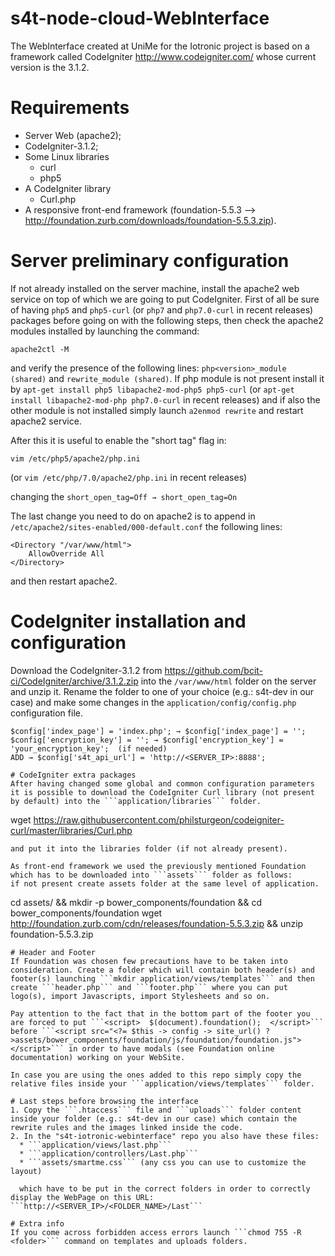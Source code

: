 # s4t-node-cloud-WebInterface
The WebInterface created at UniMe for the Iotronic project is based on a framework called CodeIgniter http://www.codeigniter.com/ whose current version is the 3.1.2.

# Requirements
* Server Web (apache2);
* CodeIgniter-3.1.2;
* Some Linux libraries
  * curl
  * php5
* A CodeIgniter library 
  * Curl.php
* A responsive front-end framework (foundation-5.5.3 --> http://foundation.zurb.com/downloads/foundation-5.5.3.zip). 


# Server preliminary configuration
If not already installed on the server machine, install the apache2 web service on top of which we are going to put CodeIgniter. First of all be sure of having ```php5``` and ```php5-curl``` (or ```php7``` and ```php7.0-curl``` in recent releases) packages before going on with the following steps, then check the apache2 modules installed by launching the command:
```
apache2ctl -M
```
and verify the presence of the following lines: ```php<version>_module (shared)``` and ```rewrite_module (shared)```. If php module is not present install it by ```apt-get install php5 libapache2-mod-php5 php5-curl``` (or ```apt-get install libapache2-mod-php php7.0-curl``` in recent releases) and if also the other module is not installed simply launch ```a2enmod rewrite``` and restart apache2 service.

After this it is useful to enable the "short tag" flag in:
```
vim /etc/php5/apache2/php.ini 
```
(or ```vim /etc/php/7.0/apache2/php.ini``` in recent releases)

changing the ```short_open_tag=Off → short_open_tag=On```

The last change you need to do on apache2 is to append in ```/etc/apache2/sites-enabled/000-default.conf``` the following lines:
```
<Directory "/var/www/html">
    AllowOverride All
</Directory>
```
and then restart apache2.

# CodeIgniter installation and configuration
Download the CodeIgniter-3.1.2 from https://github.com/bcit-ci/CodeIgniter/archive/3.1.2.zip into the ```/var/www/html``` folder on the server and unzip it. Rename the folder to one of your choice (e.g.: s4t-dev in our case) and make some changes in the ```application/config/config.php``` configuration file.
```
$config['index_page'] = 'index.php'; → $config['index_page'] = '';
$config['encryption_key'] = ''; → $config['encryption_key'] = 'your_encryption_key';  (if needed)
ADD → $config['s4t_api_url'] = 'http://<SERVER_IP>:8888';

# CodeIgniter extra packages
After having changed some global and common configuration parameters it is possible to download the CodeIgniter Curl library (not present by default) into the ```application/libraries``` folder.
```
wget https://raw.githubusercontent.com/philsturgeon/codeigniter-curl/master/libraries/Curl.php
```
and put it into the libraries folder (if not already present).

As front-end framework we used the previously mentioned Foundation which has to be downloaded into ```assets``` folder as follows:
if not present create assets folder at the same level of application.
```
cd assets/ && mkdir -p bower_components/foundation && cd bower_components/foundation
wget http://foundation.zurb.com/cdn/releases/foundation-5.5.3.zip && unzip foundation-5.5.3.zip
```
# Header and Footer
If Foundation was chosen few precautions have to be taken into consideration. Create a folder which will contain both header(s) and footer(s) launching ```mkdir application/views/templates``` and then create ```header.php``` and ```footer.php``` where you can put logo(s), import Javascripts, import Stylesheets and so on.

Pay attention to the fact that in the bottom part of the footer you are forced to put ```<script>  $(document).foundation();  </script>``` before ```<script src="<?= $this -> config -> site_url() ?>assets/bower_components/foundation/js/foundation/foundation.js"></script>``` in order to have modals (see Foundation online documentation) working on your WebSite.

In case you are using the ones added to this repo simply copy the relative files inside your ```application/views/templates``` folder.

# Last steps before browsing the interface
1. Copy the ```.htaccess``` file and ```uploads``` folder content inside your folder (e.g.: s4t-dev in our case) which contain the rewrite rules and the images linked inside the code.
2. In the "s4t-iotronic-webinterface" repo you also have these files: 
  * ```application/views/last.php```
  * ```application/controllers/Last.php```
  * ```assets/smartme.css``` (any css you can use to customize the layout)

  which have to be put in the correct folders in order to correctly display the WebPage on this URL: ```http://<SERVER_IP>/<FOLDER_NAME>/Last```

# Extra info
If you come across forbidden access errors launch ```chmod 755 -R <folder>``` command on templates and uploads folders.

